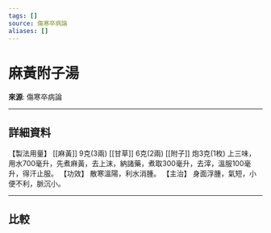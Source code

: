 ```yaml
---
tags: []
source: 傷寒卒病論
aliases: []
---
```


# 麻黃附子湯

**來源**: 傷寒卒病論  

---

## 詳細資料
【製法用量】 [[麻黃]] 9克(3兩) [[甘草]] 6克(2兩) [[附子]] 炮3克(1枚)
上三味，用水700毫升，先煮麻黃，去上沫，納諸藥，煮取300毫升，去滓，溫服100毫升，得汗止服。
【功效】
散寒溫陽，利水消腫。
【主治】
身面浮腫，氣短，小便不利，脈沉小。

---

## 比較
